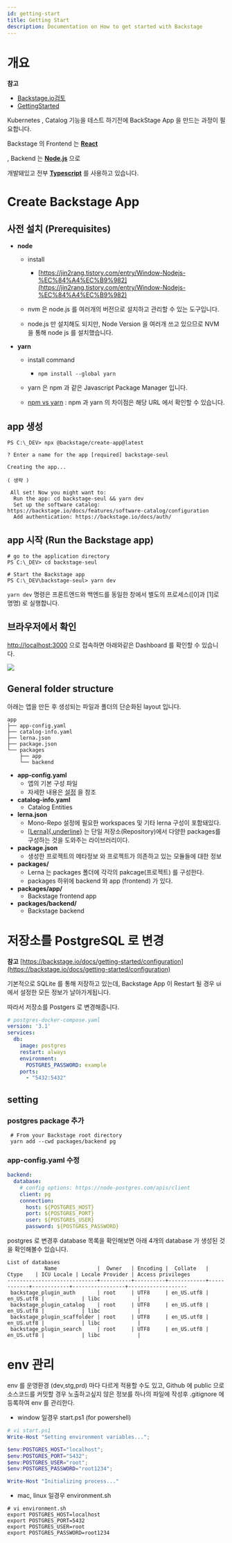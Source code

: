 ```yaml
---
id: getting-start
title: Getting Start
description: Documentation on How to get started with Backstage
---
```


# 개요

**참고**
-   [Backstage.io검토](https://osc-korea.atlassian.net/wiki/spaces/consulting/pages/955842620)
-   [GettingStarted](https://backstage.io/docs/getting-started/)
    

Kubernetes , Catalog 기능을 테스트 하기전에 BackStage App 을 만드는
과정이 필요합니다.

Backstage 의 Frontend 는 [**React**](https://react.dev)

 , Backend 는 [**Node.js**](https://nodejs.org/)  으로

개발돼있고 전부 [**Typescript**](https://www.typescriptlang.org/) 를 사용하고 있습니다.

 

# Create Backstage App

## 사전 설치 (Prerequisites)

-   **node**
    -   install
        -   [https://jin2rang.tistory.com/entry/Window-Nodejs-%EC%84%A4%EC%B9%982](https://jin2rang.tistory.com/entry/Window-Nodejs-%EC%84%A4%EC%B9%982)

    -   nvm 은 node.js 를 여러개의 버전으로 설치하고 관리할 수 있는 도구입니다.
        
    -   node.js 만 설치해도 되지만, Node Version 을 여러개 쓰고 있으므로 NVM 을 통해 node js 를 설치했습니다.
        

-   **yarn**

    -   install command

        -   `npm install --global yarn`

    -   yarn 은 npm 과 같은 Javascript Package Manager 입니다.

    -   [npm vs yarn](https://joshua1988.github.io/vue-camp/package-manager/npm-vs-yarn.html)
         : npm 과 yarn 의 차이점은 해당 URL 에서 확인할 수 있습니다.

## app 생성 

```shell
PS C:\_DEV> npx @backstage/create-app@latest

? Enter a name for the app [required] backstage-seul

Creating the app...

( 생략 )

 All set! Now you might want to:
  Run the app: cd backstage-seul && yarn dev
  Set up the software catalog: https://backstage.io/docs/features/software-catalog/configuration
  Add authentication: https://backstage.io/docs/auth/
```



## app 시작 (Run the Backstage app) 
 
```shell
# go to the application directory
PS C:\_DEV> cd backstage-seul

# Start the Backstage app
PS C:\_DEV\backstage-seul> yarn dev
```



`yarn dev` 명령은 프론트엔드와 백엔드를 동일한 창에서 별도의 프로세스(\[0\]과 \[1\]로 명명) 로 실행합니다.

## 브라우저에서 확인  

[http://localhost:3000](http://localhost:3000)
 으로 접속하면 아래와같은 Dashboard 를 확인할 수 있습니다.


![](assets/973373498/973373530.png?width=760)

## General folder structure 

아래는 앱을 만든 후 생성되는 파일과 폴더의 단순화된 layout 입니다.

 
```shell
app
├── app-config.yaml
├── catalog-info.yaml
├── lerna.json
├── package.json
└── packages
    ├── app
    └── backend
```



-   **app-config.yaml**
    -   앱의 기본 구성 파일
    -   자세한 내용은 [설정](https://backstage.io/docs/conf/) 을 참조
-   **catalog-info.yaml**
    -   Catalog Entities
-   **lerna.json**
    -   Mono-Repo 설정에 필요한 workspaces 및 기타 lerna 구성이
        포함돼있다.
    -   [[Lerna]{.underline}](https://lerna.js.org/)
        는 단일 저장소(Repository)에서 다양한 packages를
        구성하는 것을 도와주는 라이브러리이다.
-   **package.json**
    -   생성한 프로젝트의 메타정보 와 프로젝트가 의존하고 있는 모듈들에
        대한 정보
-   **packages/**
    -   Lerna 는 packages 폴더에 각각의 pakcage(프로젝트) 를 구성한다.
    -   packages 하위에 backend 와 app (frontend) 가 있다.
-   **packages/app/**
    -   Backstage frontend app
-   **packages/backend/**
    -   Backstage backend




# 저장소를 PostgreSQL 로 변경   

**참고**
[https://backstage.io/docs/getting-started/configuration](https://backstage.io/docs/getting-started/configuration)

기본적으로 SQLite 를 통해 저장하고 있는데, Backstage App 이 Restart 될
경우 ui 에서 설정한 모든 정보가 날아가게됩니다.

따라서 저장소를 Postgers 로 변경해줍니다.

```yaml
# postgres-docker-compose.yaml
version: '3.1'
services:
  db:
    image: postgres
    restart: always
    environment:
      POSTGRES_PASSWORD: example
    ports:
      - "5432:5432"
```



## setting 

### postgres package 추가 
 
```shell
 # From your Backstage root directory
 yarn add --cwd packages/backend pg
```

### app-config.yaml 수정  

 
 
```yaml
backend:
  database:
    # config options: https://node-postgres.com/apis/client
    client: pg
    connection:
      host: ${POSTGRES_HOST}
      port: ${POSTGRES_PORT}
      user: ${POSTGRES_USER}
      password: ${POSTGRES_PASSWORD}
```



postgres 로 변경후 database 목록을 확인해보면 아래 4개의 database 가 생성된 것을 확인해볼수 있습니다.

 
 
```shell
List of databases
            Name             |  Owner   | Encoding |  Collate   |   Ctype    | ICU Locale | Locale Provider | Access privileges 
-----------------------------+----------+----------+------------+------------+------------+-----------------+-------------------
 backstage_plugin_auth       | root     | UTF8     | en_US.utf8 | en_US.utf8 |            | libc            | 
 backstage_plugin_catalog    | root     | UTF8     | en_US.utf8 | en_US.utf8 |            | libc            | 
 backstage_plugin_scaffolder | root     | UTF8     | en_US.utf8 | en_US.utf8 |            | libc            | 
 backstage_plugin_search     | root     | UTF8     | en_US.utf8 | en_US.utf8 |            | libc            |
```



# env 관리

env 를 운영환경 (dev,stg,prd) 마다 다르게 적용할 수도 있고, Github 에 public 으로 소스코드를 커밋할 경우 노출하고싶지 않은 정보를 하나의 파일에 작성후 .gitignore 에 등록하여 env 를 관리한다.

-   window 일경우 start.ps1 (for powershell)

 
 
```powershell
# vi start.ps1
Write-Host "Setting environment variables...";

$env:POSTGRES_HOST="localhost";
$env:POSTGRES_PORT="5432";
$env:POSTGRES_USER="root";
$env:POSTGRES_PASSWORD="root1234";

Write-Host "Initializing process..."
```



-   mac, linux 일경우 environment.sh
```shell
# vi environment.sh
export POSTGRES_HOST=localhost
export POSTGRES_PORT=5432
export POSTGRES_USER=root
export POSTGRES_PASSWORD=root1234
```





